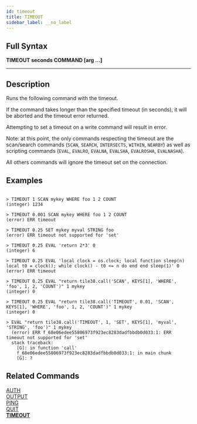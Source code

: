 ```yaml
---
id: timeout
title: TIMEOUT
sidebar_label: __no_label
---
```


## Full Syntax

**TIMEOUT seconds COMMAND [arg  ...]**

---

## Description

Runs the following command with the timeout.

If the command takes longer than the specified timeout (in seconds), it will be aborted
and the timeout error returned.

Attempting to set a timeout on a write command will result in error.

Note: at this point, the only commands respecting the timeout are the scan/search commands
(`SCAN`, `SEARCH`, `INTERSECTS`, `WITHIN`, `NEARBY`) as well as scripting commands
(`EVAL`, `EVALRO`, `EVALNA`, `EVALSHA`, `EVALROSHA`, `EVALNASHA`).

All others commands will ignore the timeout set on the connection.

## Examples

```tile38-cli

> TIMEOUT 1 SCAN mykey WHERE foo 1 2 COUNT
(integer) 1234

> TIMEOUT 0.001 SCAN mykey WHERE foo 1 2 COUNT
(error) ERR timeout

> TIMEOUT 0.25 SET mykey myval STRING foo
(error) ERR timeout not supported for 'set'

> TIMEOUT 0.25 EVAL 'return 2*3' 0
(integer) 6

> TIMEOUT 0.25 EVAL 'local clock = os.clock; local function sleep(n) local t0 = clock(); while clock() - t0 <= n do end end sleep(1)' 0
(error) ERR timeout

> TIMEOUT 0.25 EVAL "return tile38.call('SCAN', KEYS[1], 'WHERE', 'foo', 1, 2, 'COUNT')" 1 mykey
(integer) 0

> TIMEOUT 0.25 EVAL "return tile38.call('TIMEOUT', 0.01, 'SCAN', KEYS[1], 'WHERE', 'foo', 1, 2, 'COUNT')" 1 mykey
(integer) 0

> EVAL "return tile38.call('TIMEOUT', 1, 'SET', KEYS[1], 'myval', 'STRING', 'foo')" 1 mykey
  (error) ERR f_68e06edee55806973f923ec8283dadfbbdb0d033:1: ERR timeout not supported for 'set'
  stack traceback:
    [G]: in function 'call'
    f_68e06edee55806973f923ec8283dadfbbdb0d033:1: in main chunk
    [G]: ?
```

## Related Commands

[AUTH](../commands/auth.md)<br>
[OUTPUT](../commands/output.md)<br>
[PING](../commands/ping.md)<br>
[QUIT](../commands/quit.md)<br>
**[TIMEOUT](../commands/timeout.md)**<br>